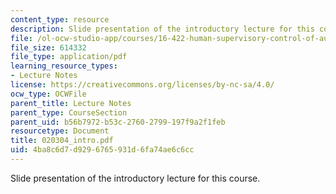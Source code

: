 ```yaml
---
content_type: resource
description: Slide presentation of the introductory lecture for this course.
file: /ol-ocw-studio-app/courses/16-422-human-supervisory-control-of-automated-systems-spring-2004/4ba8c6d7d9296765931d6fa74ae6c6cc_020304_intro.pdf
file_size: 614332
file_type: application/pdf
learning_resource_types:
- Lecture Notes
license: https://creativecommons.org/licenses/by-nc-sa/4.0/
ocw_type: OCWFile
parent_title: Lecture Notes
parent_type: CourseSection
parent_uid: b56b7972-b53c-2760-2799-197f9a2f1feb
resourcetype: Document
title: 020304_intro.pdf
uid: 4ba8c6d7-d929-6765-931d-6fa74ae6c6cc
---
```

Slide presentation of the introductory lecture for this course.